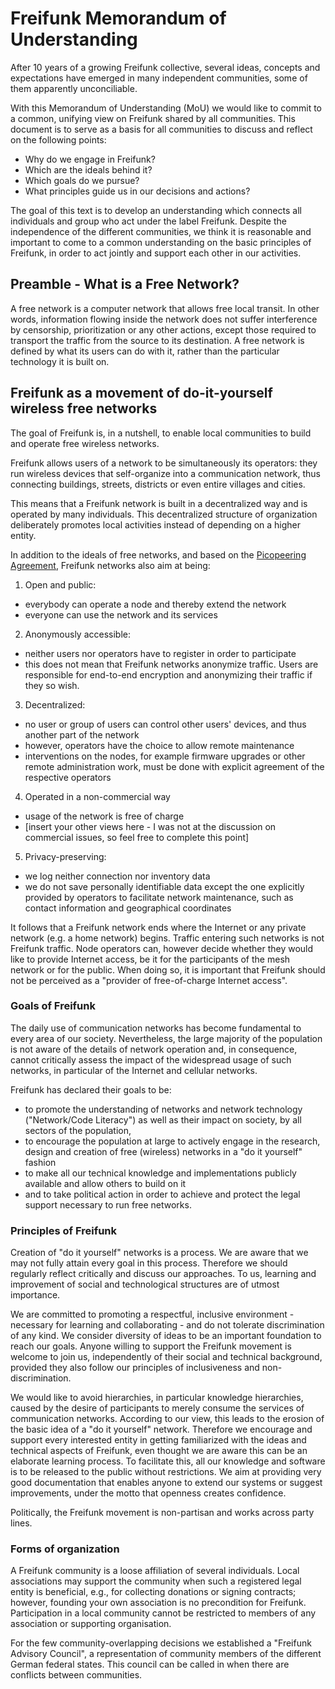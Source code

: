 # Freifunk Memorandum of Understanding

After 10 years of a growing Freifunk collective, several ideas, concepts and expectations have emerged in many independent communities, some of them apparently unconciliable.

With this Memorandum of Understanding (MoU) we would like to commit to a common, unifying view on Freifunk shared by all communities. This document is to serve as a basis for all communities to discuss and reflect on the following points:
* Why do we engage in Freifunk?
* Which are the ideals behind it?
* Which goals do we pursue?
* What principles guide us in our decisions and actions?

The goal of this text is to develop an understanding which connects all individuals and group who act under the label Freifunk. Despite the independence of the different communities, we think it is reasonable and important to come to a common understanding on the basic principles of Freifunk, in order to act jointly and support each other in our activities.

## Preamble - What is a Free Network?

A free network is a computer network that allows free local transit. In other words, information flowing inside the network does not suffer interference by censorship, prioritization or any other actions, except those required to transport the traffic from the source to its destination. A free network is defined by what its users can do with it, rather than the particular technology it is built on.

## Freifunk as a movement of do-it-yourself wireless free networks

The goal of Freifunk is, in a nutshell, to enable local communities to build and operate free wireless networks.

Freifunk allows users of a network to be simultaneously its operators: they run wireless devices that self-organize into a communication network, thus connecting buildings, streets, districts or even entire villages and cities.

This means that a Freifunk network is built in a decentralized way and is operated by many individuals. This decentralized structure of organization deliberately promotes local activities instead of depending on a higher entity.

In addition to the ideals of free networks, and based on the [Picopeering Agreement](http://www.picopeer.net/PPA-en.html), Freifunk networks also aim at being:
 
 1. Open and public:
  * everybody can operate a node and thereby extend the network
  * everyone can use the network and its services
 2. Anonymously accessible:
  * neither users nor operators have to register in order to participate
  * this does not mean that Freifunk networks anonymize traffic. Users are responsible for end-to-end encryption and anonymizing their traffic if they so wish.
 3. Decentralized:
  * no user or group of users can control other users' devices, and thus another part of the network
  * however, operators have the choice to allow remote maintenance
  * interventions on the nodes, for example firmware upgrades or other remote administration work, must be done with explicit agreement of the respective operators
 4. Operated in a non-commercial way
  * usage of the network is free of charge
  * [insert your other views here - I was not at the discussion on commercial issues, so feel free to complete this point]
 5. Privacy-preserving:
  * we log neither connection nor inventory data
  * we do not save personally identifiable data except the one explicitly provided by operators to facilitate network maintenance, such as contact information and geographical coordinates

It follows that a Freifunk network ends where the Internet or any private network (e.g. a home network) begins. Traffic entering such networks is not Freifunk traffic. Node operators can, however decide whether they would like to provide Internet access, be it for the participants of the mesh network or for the public. When doing so, it is important that Freifunk should not be perceived as a "provider of free-of-charge Internet access".

### Goals of Freifunk

The daily use of communication networks has become fundamental to every area of our society. Nevertheless, the large majority of the population is not aware of the details of network operation and, in consequence, cannot critically assess the impact of the widespread usage of such networks, in particular of the Internet and cellular networks.

Freifunk has declared their goals to be:
* to promote the understanding of networks and network technology ("Network/Code Literacy") as well as their impact on society, by all sectors of the population,
* to encourage the population at large to actively engage in the research, design and creation of free (wireless) networks in a "do it yourself" fashion
* to make all our technical knowledge and implementations publicly available and allow others to build on it
* and to take political action in order to achieve and protect the legal support necessary to run free networks.

### Principles of Freifunk

Creation of "do it yourself" networks is a process. We are aware that we may not fully attain every goal in this process. Therefore we should regularly reflect critically and discuss our approaches. To us, learning and improvement of social and technological structures are of utmost importance.

We are committed to promoting a respectful, inclusive environment - necessary for learning and collaborating - and do not tolerate discrimination of any kind. We consider diversity of ideas to be an important foundation to reach our goals. Anyone willing to support the Freifunk movement is welcome to join us, independently of their social and technical background, provided they also follow our principles of inclusiveness and non-discrimination.

We would like to avoid hierarchies, in particular knowledge hierarchies, caused by the desire of participants to merely consume the services of communication networks. According to our view, this leads to the erosion of the basic idea of a "do it yourself" network. Therefore we encourage and support every interested entity in getting familiarized with the ideas and technical aspects of Freifunk, even thought we are aware this can be an elaborate learning process. To facilitate this, all our knowledge and software is to be released to the public without restrictions. We aim at providing very good documentation that enables anyone to extend our systems or suggest improvements, under the motto that openness creates confidence.

Politically, the Freifunk movement is non-partisan and works across party lines.

### Forms of organization

A Freifunk community is a loose affiliation of several individuals. Local associations may support the community when such a registered legal entity is beneficial, e.g., for collecting donations or signing contracts; however, founding your own association is no precondition for Freifunk. Participation in a local community cannot be restricted to members of any association or supporting organisation.

For the few community-overlapping decisions we established a "Freifunk Advisory Council", a representation of community members of the different German federal states. This council can be called in when there are conflicts between communities.
